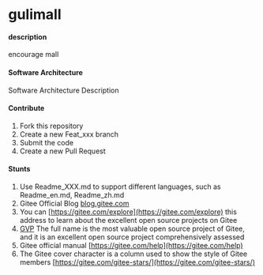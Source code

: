 # gulimall

#### description
encourage mall

#### Software Architecture
Software Architecture Description

#### Contribute

1. Fork this repository
2. Create a new Feat_xxx branch
3. Submit the code
4. Create a new Pull Request


#### Stunts

1. Use Readme\_XXX.md to support different languages, such as Readme\_en.md, Readme\_zh.md
2. Gitee Official Blog [blog.gitee.com](https://blog.gitee.com)
3. You can [https://gitee.com/explore](https://gitee.com/explore) this address to learn about the excellent open source projects on Gitee
4. [GVP](https://gitee.com/gvp) The full name is the most valuable open source project of Gitee, and it is an excellent open source project comprehensively assessed
5. Gitee official manual [https://gitee.com/help](https://gitee.com/help)
6. The Gitee cover character is a column used to show the style of Gitee members [https://gitee.com/gitee-stars/](https://gitee.com/gitee-stars/)
